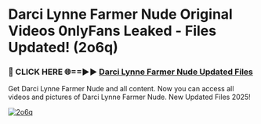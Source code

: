 # Darci Lynne Farmer Nude Original Videos 0nlyFans Leaked - Files Updated! (2o6q)

<h3>🔴 CLICK HERE 🌐==►► <a href="https://tinyurl.com/y5r63du9" rel="nofollow">Darci Lynne Farmer Nude Updated Files</a></h3>

Get Darci Lynne Farmer Nude and all content. Now you can access all videos and pictures of Darci Lynne Farmer Nude. New Updated Files 2025!

[![2o6q](https://i.imgur.com/UVo9nyh.gif)](https://tinyurl.com/y5r63du9)
